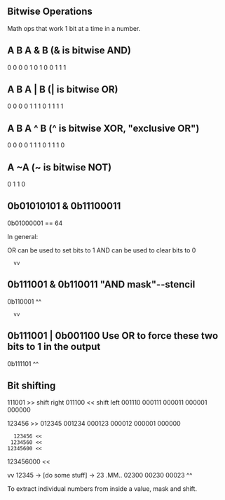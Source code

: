 Bitwise Operations
------------------

Math ops that work 1 bit at a time in a number.

A  B   A  &  B    (& is bitwise AND)
----------------
0  0      0
0  1      0
1  0      0
1  1      1

A  B   A  |  B    (| is bitwise OR)
----------------
0  0      0
0  1      1
1  0      1
1  1      1

A  B   A  ^  B    (^ is bitwise XOR, "exclusive OR")
----------------
0  0      0
0  1      1
1  0      1
1  1      0

A   ~A  (~ is bitwise NOT)
-------
0   1
1   0

  0b01010101
& 0b11100011
------------
  0b01000001 == 64

In general:

OR can be used to set bits to 1
AND can be used to clear bits to 0

      vv
  0b111001
& 0b110011  "AND mask"--stencil
----------
  0b110001
      ^^

      vv
  0b111001
| 0b001100  Use OR to force these two bits to 1 in the output
----------
  0b111101
      ^^

Bit shifting
------------

  111001  >> shift right
  011100  << shift left
  001110
  000111
  000011
  000001
  000000


123456 >>
012345
001234
000123
000012
000001
000000


      123456 <<
     1234560 <<
    12345600 <<
   123456000 <<





 vv
12345 -> [do some stuff] -> 23
.MM..
02300
00230
00023
   ^^

To extract individual numbers from inside a value, mask and shift.
